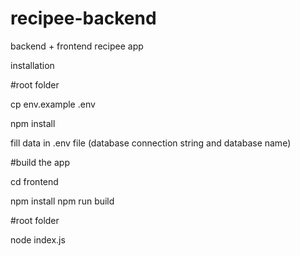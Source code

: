 # recipee-backend

backend + frontend recipee app

installation

#root folder

cp env.example .env

npm install

fill data in .env file (database connection string and database name)


#build the app

cd frontend

npm install
npm run build

#root folder

node index.js

